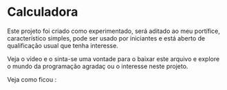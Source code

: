 # Calculadora

Este projeto foi criado como experimentado, será aditado ao meu portífice, característico simples, pode ser usado por iniciantes e está aberto de qualificação usual que tenha interesse.

Veja o vídeo e o sinta-se uma vontade para o baixar este arquivo e explore o mundo da programação agradaç ou o interesse neste projeto.

Veja como ficou :
